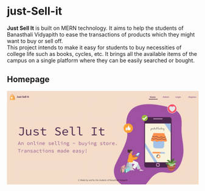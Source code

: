 # just-Sell-it
<strong>Just Sell It</strong> is built on MERN technology. It aims to help the students of Banasthali Vidyapith to ease the transactions of products which they might want to buy or sell off. <br/>
This project intends to make it easy for students to buy necessities of college life such as books, cycles, etc. It brings all the available items of the campus on a single platform where they can be easily searched or bought. <br/>
<h2>Homepage</h2>
<img src="images/homepage.jpg" alt="Homepage" />
